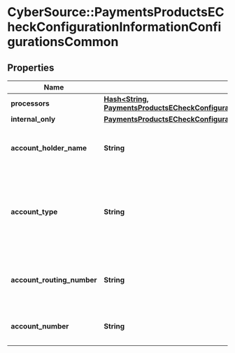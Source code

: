 # CyberSource::PaymentsProductsECheckConfigurationInformationConfigurationsCommon

## Properties
Name | Type | Description | Notes
------------ | ------------- | ------------- | -------------
**processors** | [**Hash&lt;String, PaymentsProductsECheckConfigurationInformationConfigurationsCommonProcessors&gt;**](PaymentsProductsECheckConfigurationInformationConfigurationsCommonProcessors.md) |  | [optional] 
**internal_only** | [**PaymentsProductsECheckConfigurationInformationConfigurationsCommonInternalOnly**](PaymentsProductsECheckConfigurationInformationConfigurationsCommonInternalOnly.md) |  | [optional] 
**account_holder_name** | **String** | Mandatory  Name on Merchant&#39;s Bank Account Only ASCII (Hex 20 to Hex 7E)  | 
**account_type** | **String** | Mandatory  Type of account for Merchant&#39;s Bank Account Possible values: - checking - savings - corporatechecking - corporatesavings  | 
**account_routing_number** | **String** | Mandatory  Routing number for Merchant&#39;s Bank Account US Account Routing Number  | 
**account_number** | **String** | Mandatory  Account number for Merchant&#39;s Bank Account  | 


